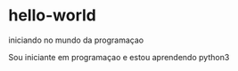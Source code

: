 # hello-world
iniciando no mundo da programaçao

Sou iniciante em programaçao e estou aprendendo python3
